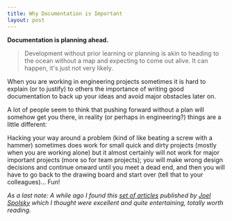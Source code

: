 ```yaml
---
title: Why Documentation is Important
layout: post
---
```


**Documentation is planning ahead.**

> Development without prior learning or planning is akin to heading to the ocean
> without a map and expecting to come out alive. It can happen, it's just not very
> likely.

When you are working in engineering projects sometimes it is hard to explain (or
to justify) to others the importance of writing good documentation to back up
your ideas and avoid major obstacles later on.

A lot of people seem to think that pushing forward without a plan will somehow
get you there, in reality (or perhaps in engineering?) things are a little
different:

Hacking your way around a problem (kind of like beating a screw with a hammer)
sometimes does work for small quick and dirty projects (mostly when you are
working alone) but it almost certainly will not work for major important
projects (more so for team projects); you will make wrong design decisions and
continue onward until you meet a dead end, and then you will have to go back to
the drawing board and start over (tell that to your colleagues)... Fun!

_As a last note: A while ago I found this 
[set of articles](http://www.joelonsoftware.com/articles/fog0000000036.html) 
published by [Joel Spolsky](http://www.joelonsoftware.com/AboutMe.html) which I 
thought were excellent and quite entertaining, totally worth reading._
